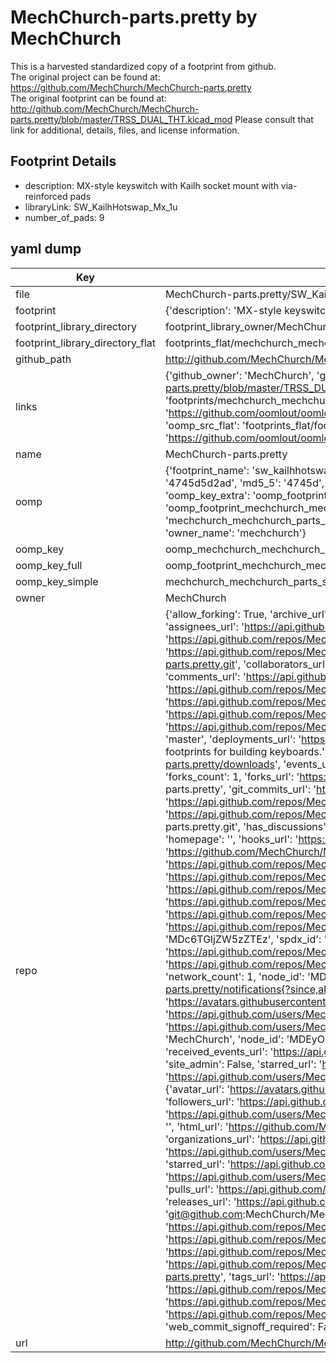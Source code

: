 # MechChurch-parts.pretty by MechChurch  
This is a harvested standardized copy of a footprint from github.  
The original project can be found at:  
https://github.com/MechChurch/MechChurch-parts.pretty  
The original footprint can be found at:
http://github.com/MechChurch/MechChurch-parts.pretty/blob/master/TRSS_DUAL_THT.kicad_mod
Please consult that link for additional, details, files, and license information.  
## Footprint Details
* description: MX-style keyswitch with Kailh socket mount with via-reinforced pads   
* libraryLink: SW_KailhHotswap_Mx_1u  
* number_of_pads: 9  
## yaml dump  
| Key | Value |  
| --- | --- |  
| file | MechChurch-parts.pretty/SW_KailhHotswap_Mx_1u.kicad_mod |  
| footprint | {'description': 'MX-style keyswitch with Kailh socket mount with via-reinforced pads ', 'libraryLink': 'SW_KailhHotswap_Mx_1u', 'number_of_pads': 9} |  
| footprint_library_directory | footprint_library_owner/MechChurch_MechChurch-parts.pretty |  
| footprint_library_directory_flat | footprints_flat/mechchurch_mechchurch_parts_sw_kailhhotswap_mx_1u/working |  
| github_path | http://github.com/MechChurch/MechChurch-parts.pretty/blob/master/SW_KailhHotswap_Mx_1u.kicad_mod |  
| links | {'github_owner': 'MechChurch', 'github_repo_name': 'MechChurch-parts.pretty', 'github_src': 'http://github.com/MechChurch/MechChurch-parts.pretty/blob/master/TRSS_DUAL_THT.kicad_mod', 'github_src_repo': 'https://github.com/MechChurch/MechChurch-parts.pretty', 'oomp_bot': 'footprints/mechchurch_mechchurch_parts_sw_kailhhotswap_mx_1u/working', 'oomp_bot_github': 'https://github.com/oomlout/oomlout_oomp_footprint_bot/tree/main/footprints/mechchurch_mechchurch_parts_sw_kailhhotswap_mx_1u/working', 'oomp_src_flat': 'footprints_flat/footprints_flat/mechchurch_mechchurch_parts_sw_kailhhotswap_mx_1u/working', 'oomp_src_flat_github': 'https://github.com/oomlout/oomlout_oomp_footprint_src/tree/main/footprints_flat/mechchurch_mechchurch_parts_sw_kailhhotswap_mx_1u/working'} |  
| name | MechChurch-parts.pretty |  
| oomp | {'footprint_name': 'sw_kailhhotswap_mx_1u', 'library_name': 'mechchurch_parts', 'md5': '4745d5d2ad81a9670a16ece2e6cd4b29', 'md5_10': '4745d5d2ad', 'md5_5': '4745d', 'md5_6': '4745d5', 'oomp_key': 'oomp_mechchurch_mechchurch_parts_sw_kailhhotswap_mx_1u', 'oomp_key_extra': 'oomp_footprint_mechchurch_mechchurch_parts_sw_kailhhotswap_mx_1u', 'oomp_key_full': 'oomp_footprint_mechchurch_mechchurch_parts_sw_kailhhotswap_mx_1u_4745d5', 'oomp_key_simple': 'mechchurch_mechchurch_parts_sw_kailhhotswap_mx_1u', 'original_filename': 'MechChurch-parts.pretty/SW_KailhHotswap_Mx_1u.kicad_mod', 'owner_name': 'mechchurch'} |  
| oomp_key | oomp_mechchurch_mechchurch_parts_sw_kailhhotswap_mx_1u |  
| oomp_key_full | oomp_footprint_mechchurch_mechchurch_parts_sw_kailhhotswap_mx_1u |  
| oomp_key_simple | mechchurch_mechchurch_parts_sw_kailhhotswap_mx_1u |  
| owner | MechChurch |  
| repo | {'allow_forking': True, 'archive_url': 'https://api.github.com/repos/MechChurch/MechChurch-parts.pretty/{archive_format}{/ref}', 'archived': False, 'assignees_url': 'https://api.github.com/repos/MechChurch/MechChurch-parts.pretty/assignees{/user}', 'blobs_url': 'https://api.github.com/repos/MechChurch/MechChurch-parts.pretty/git/blobs{/sha}', 'branches_url': 'https://api.github.com/repos/MechChurch/MechChurch-parts.pretty/branches{/branch}', 'clone_url': 'https://github.com/MechChurch/MechChurch-parts.pretty.git', 'collaborators_url': 'https://api.github.com/repos/MechChurch/MechChurch-parts.pretty/collaborators{/collaborator}', 'comments_url': 'https://api.github.com/repos/MechChurch/MechChurch-parts.pretty/comments{/number}', 'commits_url': 'https://api.github.com/repos/MechChurch/MechChurch-parts.pretty/commits{/sha}', 'compare_url': 'https://api.github.com/repos/MechChurch/MechChurch-parts.pretty/compare/{base}...{head}', 'contents_url': 'https://api.github.com/repos/MechChurch/MechChurch-parts.pretty/contents/{+path}', 'contributors_url': 'https://api.github.com/repos/MechChurch/MechChurch-parts.pretty/contributors', 'created_at': '2019-12-21T13:59:54Z', 'default_branch': 'master', 'deployments_url': 'https://api.github.com/repos/MechChurch/MechChurch-parts.pretty/deployments', 'description': 'Collection of KiCAD footprints for building keyboards.', 'disabled': False, 'downloads_url': 'https://api.github.com/repos/MechChurch/MechChurch-parts.pretty/downloads', 'events_url': 'https://api.github.com/repos/MechChurch/MechChurch-parts.pretty/events', 'fork': False, 'forks': 1, 'forks_count': 1, 'forks_url': 'https://api.github.com/repos/MechChurch/MechChurch-parts.pretty/forks', 'full_name': 'MechChurch/MechChurch-parts.pretty', 'git_commits_url': 'https://api.github.com/repos/MechChurch/MechChurch-parts.pretty/git/commits{/sha}', 'git_refs_url': 'https://api.github.com/repos/MechChurch/MechChurch-parts.pretty/git/refs{/sha}', 'git_tags_url': 'https://api.github.com/repos/MechChurch/MechChurch-parts.pretty/git/tags{/sha}', 'git_url': 'git://github.com/MechChurch/MechChurch-parts.pretty.git', 'has_discussions': False, 'has_downloads': True, 'has_issues': True, 'has_pages': False, 'has_projects': True, 'has_wiki': True, 'homepage': '', 'hooks_url': 'https://api.github.com/repos/MechChurch/MechChurch-parts.pretty/hooks', 'html_url': 'https://github.com/MechChurch/MechChurch-parts.pretty', 'id': 229435323, 'is_template': False, 'issue_comment_url': 'https://api.github.com/repos/MechChurch/MechChurch-parts.pretty/issues/comments{/number}', 'issue_events_url': 'https://api.github.com/repos/MechChurch/MechChurch-parts.pretty/issues/events{/number}', 'issues_url': 'https://api.github.com/repos/MechChurch/MechChurch-parts.pretty/issues{/number}', 'keys_url': 'https://api.github.com/repos/MechChurch/MechChurch-parts.pretty/keys{/key_id}', 'labels_url': 'https://api.github.com/repos/MechChurch/MechChurch-parts.pretty/labels{/name}', 'language': None, 'languages_url': 'https://api.github.com/repos/MechChurch/MechChurch-parts.pretty/languages', 'license': {'key': 'mit', 'name': 'MIT License', 'node_id': 'MDc6TGljZW5zZTEz', 'spdx_id': 'MIT', 'url': 'https://api.github.com/licenses/mit'}, 'merges_url': 'https://api.github.com/repos/MechChurch/MechChurch-parts.pretty/merges', 'milestones_url': 'https://api.github.com/repos/MechChurch/MechChurch-parts.pretty/milestones{/number}', 'mirror_url': None, 'name': 'MechChurch-parts.pretty', 'network_count': 1, 'node_id': 'MDEwOlJlcG9zaXRvcnkyMjk0MzUzMjM=', 'notifications_url': 'https://api.github.com/repos/MechChurch/MechChurch-parts.pretty/notifications{?since,all,participating}', 'open_issues': 0, 'open_issues_count': 0, 'organization': {'avatar_url': 'https://avatars.githubusercontent.com/u/58741940?v=4', 'events_url': 'https://api.github.com/users/MechChurch/events{/privacy}', 'followers_url': 'https://api.github.com/users/MechChurch/followers', 'following_url': 'https://api.github.com/users/MechChurch/following{/other_user}', 'gists_url': 'https://api.github.com/users/MechChurch/gists{/gist_id}', 'gravatar_id': '', 'html_url': 'https://github.com/MechChurch', 'id': 58741940, 'login': 'MechChurch', 'node_id': 'MDEyOk9yZ2FuaXphdGlvbjU4NzQxOTQw', 'organizations_url': 'https://api.github.com/users/MechChurch/orgs', 'received_events_url': 'https://api.github.com/users/MechChurch/received_events', 'repos_url': 'https://api.github.com/users/MechChurch/repos', 'site_admin': False, 'starred_url': 'https://api.github.com/users/MechChurch/starred{/owner}{/repo}', 'subscriptions_url': 'https://api.github.com/users/MechChurch/subscriptions', 'type': 'Organization', 'url': 'https://api.github.com/users/MechChurch'}, 'owner': {'avatar_url': 'https://avatars.githubusercontent.com/u/58741940?v=4', 'events_url': 'https://api.github.com/users/MechChurch/events{/privacy}', 'followers_url': 'https://api.github.com/users/MechChurch/followers', 'following_url': 'https://api.github.com/users/MechChurch/following{/other_user}', 'gists_url': 'https://api.github.com/users/MechChurch/gists{/gist_id}', 'gravatar_id': '', 'html_url': 'https://github.com/MechChurch', 'id': 58741940, 'login': 'MechChurch', 'node_id': 'MDEyOk9yZ2FuaXphdGlvbjU4NzQxOTQw', 'organizations_url': 'https://api.github.com/users/MechChurch/orgs', 'received_events_url': 'https://api.github.com/users/MechChurch/received_events', 'repos_url': 'https://api.github.com/users/MechChurch/repos', 'site_admin': False, 'starred_url': 'https://api.github.com/users/MechChurch/starred{/owner}{/repo}', 'subscriptions_url': 'https://api.github.com/users/MechChurch/subscriptions', 'type': 'Organization', 'url': 'https://api.github.com/users/MechChurch'}, 'private': False, 'pulls_url': 'https://api.github.com/repos/MechChurch/MechChurch-parts.pretty/pulls{/number}', 'pushed_at': '2020-04-06T10:15:08Z', 'releases_url': 'https://api.github.com/repos/MechChurch/MechChurch-parts.pretty/releases{/id}', 'size': 124, 'ssh_url': 'git@github.com:MechChurch/MechChurch-parts.pretty.git', 'stargazers_count': 2, 'stargazers_url': 'https://api.github.com/repos/MechChurch/MechChurch-parts.pretty/stargazers', 'statuses_url': 'https://api.github.com/repos/MechChurch/MechChurch-parts.pretty/statuses/{sha}', 'subscribers_count': 2, 'subscribers_url': 'https://api.github.com/repos/MechChurch/MechChurch-parts.pretty/subscribers', 'subscription_url': 'https://api.github.com/repos/MechChurch/MechChurch-parts.pretty/subscription', 'svn_url': 'https://github.com/MechChurch/MechChurch-parts.pretty', 'tags_url': 'https://api.github.com/repos/MechChurch/MechChurch-parts.pretty/tags', 'teams_url': 'https://api.github.com/repos/MechChurch/MechChurch-parts.pretty/teams', 'temp_clone_token': None, 'topics': [], 'trees_url': 'https://api.github.com/repos/MechChurch/MechChurch-parts.pretty/git/trees{/sha}', 'updated_at': '2021-10-13T11:15:04Z', 'url': 'https://api.github.com/repos/MechChurch/MechChurch-parts.pretty', 'visibility': 'public', 'watchers': 2, 'watchers_count': 2, 'web_commit_signoff_required': False} |  
| url | http://github.com/MechChurch/MechChurch-parts.pretty |  

